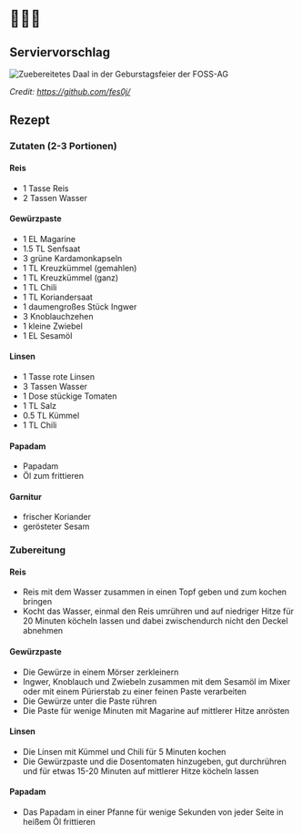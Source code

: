 # 🍛🍛🍛 

## Serviervorschlag
![Zuebereitetes Daal in der Geburstagsfeier der FOSS-AG](https://fsinfo.cs.tu-dortmund.de/_media/ags/foss-ag/geburstagsessen.jpg)

_Credit: https://github.com/fes0j/_

## Rezept
### Zutaten (2-3 Portionen)
#### Reis
- 1 Tasse Reis
- 2 Tassen Wasser

#### Gewürzpaste
- 1 EL Magarine
- 1.5 TL Senfsaat
- 3 grüne Kardamonkapseln
- 1 TL Kreuzkümmel (gemahlen)
- 1 TL Kreuzkümmel (ganz)
- 1 TL Chili
- 1 TL Koriandersaat
- 1 daumengroßes Stück Ingwer
- 3 Knoblauchzehen
- 1 kleine Zwiebel
- 1 EL Sesamöl

#### Linsen
- 1 Tasse rote Linsen
- 3 Tassen Wasser
- 1 Dose stückige Tomaten
- 1 TL Salz
- 0.5 TL Kümmel
- 1 TL Chili

#### Papadam
- Papadam
- Öl zum frittieren

#### Garnitur
- frischer Koriander
- gerösteter Sesam

### Zubereitung
#### Reis
- Reis mit dem Wasser zusammen in einen Topf geben und zum kochen bringen
- Kocht das Wasser, einmal den Reis umrühren und auf niedriger Hitze für 20 Minuten köcheln lassen und dabei zwischendurch nicht den Deckel abnehmen

#### Gewürzpaste
- Die Gewürze in einem Mörser zerkleinern
- Ingwer, Knoblauch und Zwiebeln zusammen mit dem Sesamöl im Mixer oder mit einem Pürierstab zu einer feinen Paste verarbeiten
- Die Gewürze unter die Paste rühren
- Die Paste für wenige Minuten mit Magarine auf mittlerer Hitze anrösten

#### Linsen
- Die Linsen mit Kümmel und Chili für 5 Minuten kochen
- Die Gewürzpaste und die Dosentomaten hinzugeben, gut durchrühren und für etwas 15-20 Minuten auf mittlerer Hitze köcheln lassen

#### Papadam
- Das Papadam in einer Pfanne für wenige Sekunden von jeder Seite in heißem Öl frittieren
